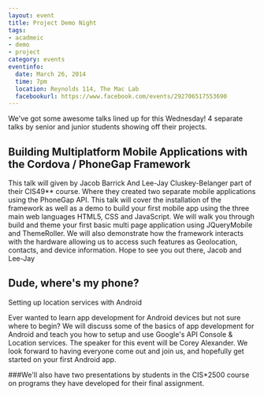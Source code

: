 ```yaml
---
layout: event 
title: Project Demo Night
tags: 
- acadmeic
- demo
- project
category: events
eventinfo:
  date: March 26, 2014
  time: 7pm
  location: Reynolds 114, The Mac Lab 
  facebookurl: https://www.facebook.com/events/292706517553690 
---
```


We've got some awesome talks lined up for this Wednesday! 4 separate talks by senior and junior students showing off their projects.

Building Multiplatform Mobile Applications with the Cordova / PhoneGap Framework
--------------------------------------------------------------------------------

This talk will given by Jacob Barrick And Lee-Jay Cluskey-Belanger part of their CIS49** course. Where they created two separate mobile applications using the PhoneGap API. This talk will cover the installation of the framework as well as a demo to build your first mobile app using the three main web languages HTML5, CSS and JavaScript. We will walk you through build and theme your first basic multi page application using JQueryMobile and ThemeRoller. We will also demonstrate how the framework interacts with the hardware allowing us to access such features as Geolocation, contacts, and device information.
Hope to see you out there, 
Jacob and Lee-Jay

Dude, where's my phone?
-----------------------
Setting up location services with Android

Ever wanted to learn app development for Android devices but not sure where to begin? We will discuss some of the basics of app development for Android and teach you how to setup and use Google's API Console & Location services. The speaker for this event will be Corey Alexander. We look forward to having everyone come out and join us, and hopefully get started on your first Android app.

###We'll also have two presentations by students in the CIS*2500 course on programs they have developed for their final assignment.
